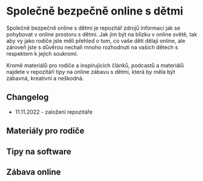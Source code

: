 # Společně bezpečně online s dětmi

Společně bezpečně online s dětmi je repozitář zdrojů informací jak se pohybovat v online prostoru s dětmi. Jak jim být na blízku v online světě, tak aby vy jako rodiče jste měli přehled o tom, co vaše děti dělají online, ale zároveň jste s důvěrou nechali mnoho rozhodnutí na vašich dětech s respektem k jejich soukromí.

Kromě materiálů pro rodiče a inspirujících článků, podcastů a materiálů najdete v repozitáři tipy na online zábavu s dětmi, která by měla být zábavná, kreativní a neškodná.


## Changelog

- 11.11.2022 - založení repozitáře


## Materiály pro rodiče


## Tipy na software


## Zábava online
